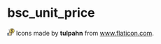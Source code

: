 # bsc_unit_price

<img src="icons/icon16.png"/>
Icons made by <b>tulpahn</b> from <a href="https://www.flaticon.com/authors/tulpahn" title="Flaticon">www.flaticon.com</a>.

